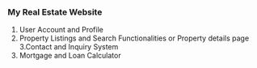 ### My Real Estate Website


 1. User Account and Profile
 2. Property Listings and Search Functionalities or Property details page
 3.Contact and Inquiry System
 4. Mortgage and Loan Calculator
